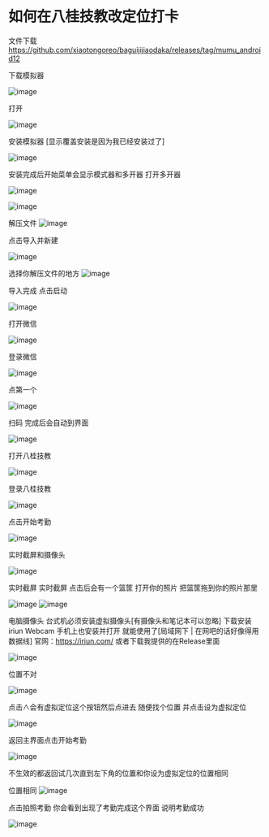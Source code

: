 # 如何在八桂技教改定位打卡

文件下载
https://github.com/xiaotongoreo/baguijijiaodaka/releases/tag/mumu_android12

下载模拟器

![image](https://github.com/xiaotongoreo/baguijijiaodaka/blob/main/2024-01-03%20223529.png)

打开

![image](https://github.com/xiaotongoreo/baguijijiaodaka/blob/main/2024-01-03%20223658.png)

安装模拟器
[显示覆盖安装是因为我已经安装过了]

![image](https://github.com/xiaotongoreo/baguijijiaodaka/blob/main/2024-01-03%20223758.png)

安装完成后开始菜单会显示模式器和多开器
打开多开器

![image](https://github.com/xiaotongoreo/baguijijiaodaka/blob/main/2024-01-03%20223917.png)

![image](https://github.com/xiaotongoreo/baguijijiaodaka/blob/main/2024-01-03%20225952.png)

解压文件
![image](https://github.com/xiaotongoreo/baguijijiaodaka/blob/main/s/2024-01-03231942.png)

点击导入并新建

![image](https://github.com/xiaotongoreo/baguijijiaodaka/blob/main/2024-01-03%20230036.png)

选择你解压文件的地方
![image](https://github.com/xiaotongoreo/baguijijiaodaka/blob/main/s/2024-01-03232125.png)

导入完成 点击启动

![image](https://github.com/xiaotongoreo/baguijijiaodaka/blob/main/s/2024-01-03232232.png)

打开微信

![image](https://github.com/xiaotongoreo/baguijijiaodaka/blob/main/s/2024-01-03233255.png)

登录微信

![image](https://github.com/xiaotongoreo/baguijijiaodaka/blob/main/s/2024-01-03233413.png)

点第一个

![image](https://github.com/xiaotongoreo/baguijijiaodaka/blob/main/s/2024-01-03%20233444.png)

扫码 完成后会自动到界面

![image](https://github.com/xiaotongoreo/baguijijiaodaka/blob/main/s/2024-01-03233526.png)

打开八桂技教

![image](https://github.com/xiaotongoreo/baguijijiaodaka/blob/main/s/t/1open.png)

登录八桂技教

![image](https://github.com/xiaotongoreo/baguijijiaodaka/blob/main/s/t/2login.png)

点击开始考勤

![image](https://github.com/xiaotongoreo/baguijijiaodaka/blob/main/s/t/3start.png)

实时截屏和摄像头

![image](https://github.com/xiaotongoreo/baguijijiaodaka/blob/main/s/t/4.png)

实时截屏
实时截屏 点击后会有一个篮筐 打开你的照片 把篮筐拖到你的照片那里

![image](https://github.com/xiaotongoreo/baguijijiaodaka/blob/main/s/t/111-0.png)
![image](https://github.com/xiaotongoreo/baguijijiaodaka/blob/main/s/t/111-1.png)

电脑摄像头
台式机必须安装虚拟摄像头[有摄像头和笔记本可以忽略]
下载安装iriun Webcam 手机上也安装并打开 就能使用了[局域网下 | 在网吧的话好像得用数据线]
官网：https://iriun.com/
或者下载我提供的在Release里面

![image](https://github.com/xiaotongoreo/baguijijiaodaka/blob/main/s/t/111-2.png)

位置不对

![image](https://github.com/xiaotongoreo/baguijijiaodaka/blob/main/s/t/locat-1.png)

点击∧会有虚拟定位这个按钮然后点进去
随便找个位置
并点击设为虚拟定位

![image](https://github.com/xiaotongoreo/baguijijiaodaka/blob/main/s/t/locat-2.png)

返回主界面点击开始考勤

![image](https://github.com/xiaotongoreo/baguijijiaodaka/blob/main/s/t/back.png)

不生效的都返回试几次直到左下角的位置和你设为虚拟定位的位置相同

位置相同
![image](https://github.com/xiaotongoreo/baguijijiaodaka/blob/main/s/t/locat-3.png)

点击拍照考勤 你会看到出现了考勤完成这个界面 说明考勤成功

![image](https://github.com/xiaotongoreo/baguijijiaodaka/blob/main/s/t/okay.png)



